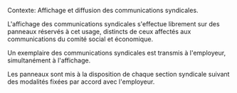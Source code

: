 Contexte: Affichage et diffusion des communications syndicales.

L'affichage des communications syndicales s'effectue librement sur des panneaux réservés à cet usage, distincts de ceux affectés aux communications du comité social et économique.

Un exemplaire des communications syndicales est transmis à l'employeur, simultanément à l'affichage.

Les panneaux sont mis à la disposition de chaque section syndicale suivant des modalités fixées par accord avec l'employeur.